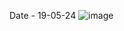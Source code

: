 Date - 19-05-24
![image](https://github.com/piyush0mandloi/About_Us_Page/assets/129135570/7ccb2358-7d24-4bf1-8540-a3bbd1b752b6)
